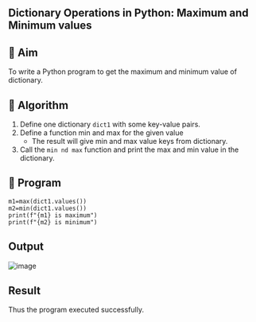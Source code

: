 ## Dictionary Operations in Python: Maximum and Minimum values

## 🎯 Aim
To write a Python program to get the maximum and minimum value of dictionary.

## 🧠 Algorithm
1. Define one dictionary `dict1`  with some key-value pairs.
2. Define a function min and max for the given value
   - The result will give min and max value keys from  dictionary. 
3. Call the `min nd max` function and print the max and min value in the dictionary.

## 🧾 Program
```dict1 = {'key 1': 200, 'key 2': 300}
m1=max(dict1.values())
m2=min(dict1.values())
print(f"{m1} is maximum")
print(f"{m2} is minimum")
```

## Output
![image](https://github.com/user-attachments/assets/40ff5198-a2fd-49aa-86e5-f8a3eebe3711)


## Result
Thus the program executed successfully.


